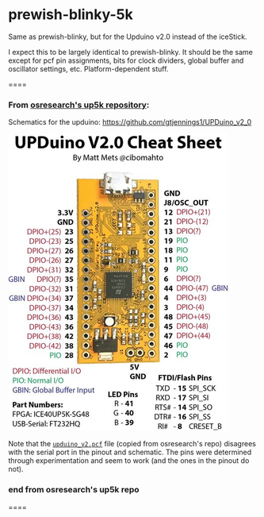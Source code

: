 # prewish-blinky-5k
Same as prewish-blinky, but for the Upduino v2.0 instead of the iceStick.

I expect this to be largely identical to prewish-blinky. It should be the same except for pcf pin assignments, bits for clock dividers, global buffer and oscillator settings, etc. Platform-dependent stuff.

====
### From [osresearch's up5k repository](https://github.com/osresearch/up5k):

Schematics for the upduino: https://github.com/gtjennings1/UPDuino_v2_0

![Upduino v2 pinout by Matt Mets](images/pinout.jpg)

Note that the [`upduino_v2.pcf`](images/upduino_v2.pcf) file (copied from osresearch's repo) disagrees with the serial port in the pinout and schematic.  The pins were determined through experimentation and seem to work (and the ones in the pinout do not).

### end from osresearch's up5k repo
====
